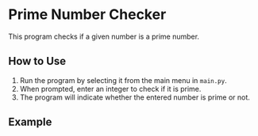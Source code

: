 # Prime Number Checker

This program checks if a given number is a prime number.

## How to Use

1. Run the program by selecting it from the main menu in `main.py`.
2. When prompted, enter an integer to check if it is prime.
3. The program will indicate whether the entered number is prime or not.

## Example


